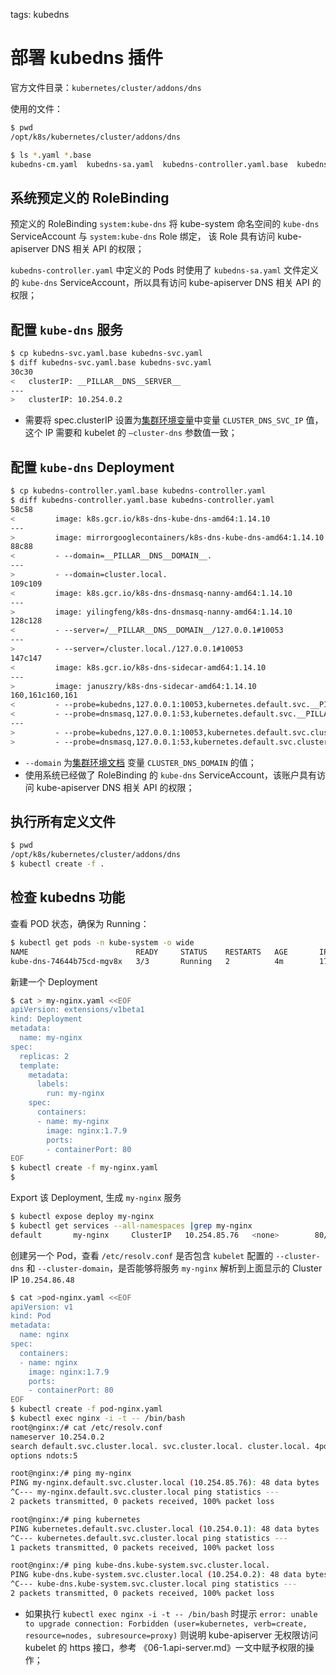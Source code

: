 <!-- toc -->

tags: kubedns

# 部署 kubedns 插件

官方文件目录：`kubernetes/cluster/addons/dns`

使用的文件：

``` bash
$ pwd
/opt/k8s/kubernetes/cluster/addons/dns

$ ls *.yaml *.base
kubedns-cm.yaml  kubedns-sa.yaml  kubedns-controller.yaml.base  kubedns-svc.yaml.base
```

## 系统预定义的 RoleBinding

预定义的 RoleBinding `system:kube-dns` 将 kube-system 命名空间的 `kube-dns` ServiceAccount 与 `system:kube-dns` Role 绑定， 该 Role 具有访问 kube-apiserver DNS 相关 API 的权限；

`kubedns-controller.yaml` 中定义的 Pods 时使用了 `kubedns-sa.yaml` 文件定义的 `kube-dns` ServiceAccount，所以具有访问 kube-apiserver DNS 相关 API 的权限；

## 配置 `kube-dns` 服务

``` bash
$ cp kubedns-svc.yaml.base kubedns-svc.yaml
$ diff kubedns-svc.yaml.base kubedns-svc.yaml
30c30
<   clusterIP: __PILLAR__DNS__SERVER__
---
>   clusterIP: 10.254.0.2
```
+ 需要将 spec.clusterIP 设置为[集群环境变量](https://github.com/opsnull/follow-me-install-kubernetes-cluster/blob/master/manifests/environment.sh)中变量 `CLUSTER_DNS_SVC_IP` 值，这个 IP 需要和 kubelet 的 `—cluster-dns` 参数值一致；

## 配置 `kube-dns` Deployment

``` bash
$ cp kubedns-controller.yaml.base kubedns-controller.yaml
$ diff kubedns-controller.yaml.base kubedns-controller.yaml
58c58
<         image: k8s.gcr.io/k8s-dns-kube-dns-amd64:1.14.10
---
>         image: mirrorgooglecontainers/k8s-dns-kube-dns-amd64:1.14.10
88c88
<         - --domain=__PILLAR__DNS__DOMAIN__.
---
>         - --domain=cluster.local.
109c109
<         image: k8s.gcr.io/k8s-dns-dnsmasq-nanny-amd64:1.14.10
---
>         image: yilingfeng/k8s-dns-dnsmasq-nanny-amd64:1.14.10
128c128
<         - --server=/__PILLAR__DNS__DOMAIN__/127.0.0.1#10053
---
>         - --server=/cluster.local./127.0.0.1#10053
147c147
<         image: k8s.gcr.io/k8s-dns-sidecar-amd64:1.14.10
---
>         image: januszry/k8s-dns-sidecar-amd64:1.14.10
160,161c160,161
<         - --probe=kubedns,127.0.0.1:10053,kubernetes.default.svc.__PILLAR__DNS__DOMAIN__,5,A
<         - --probe=dnsmasq,127.0.0.1:53,kubernetes.default.svc.__PILLAR__DNS__DOMAIN__,5,A
---
>         - --probe=kubedns,127.0.0.1:10053,kubernetes.default.svc.cluster.local.,5,A
>         - --probe=dnsmasq,127.0.0.1:53,kubernetes.default.svc.cluster.local.,5,A
```
+ `--domain` 为[集群环境文档](01-environment.md) 变量 `CLUSTER_DNS_DOMAIN` 的值；
+ 使用系统已经做了 RoleBinding 的 `kube-dns` ServiceAccount，该账户具有访问 kube-apiserver DNS 相关 API 的权限；

## 执行所有定义文件

``` bash
$ pwd
/opt/k8s/kubernetes/cluster/addons/dns
$ kubectl create -f .
```

## 检查 kubedns 功能

查看 POD 状态，确保为 Running：

``` bash
$ kubectl get pods -n kube-system -o wide
NAME                        READY     STATUS    RESTARTS   AGE       IP            NODE
kube-dns-74644b75cd-mgv8x   3/3       Running   2          4m        172.30.86.3   kube-node3
```

新建一个 Deployment

``` bash
$ cat > my-nginx.yaml <<EOF
apiVersion: extensions/v1beta1
kind: Deployment
metadata:
  name: my-nginx
spec:
  replicas: 2
  template:
    metadata:
      labels:
        run: my-nginx
    spec:
      containers:
      - name: my-nginx
        image: nginx:1.7.9
        ports:
        - containerPort: 80
EOF
$ kubectl create -f my-nginx.yaml
$
```

Export 该 Deployment, 生成 `my-nginx` 服务

``` bash
$ kubectl expose deploy my-nginx
$ kubectl get services --all-namespaces |grep my-nginx
default       my-nginx     ClusterIP   10.254.85.76   <none>        80/TCP          7s
```

创建另一个 Pod，查看 `/etc/resolv.conf` 是否包含 `kubelet` 配置的 `--cluster-dns` 和 `--cluster-domain`，是否能够将服务 `my-nginx` 解析到上面显示的 Cluster IP `10.254.86.48`

``` bash
$ cat >pod-nginx.yaml <<EOF
apiVersion: v1
kind: Pod
metadata:
  name: nginx
spec:
  containers:
  - name: nginx
    image: nginx:1.7.9
    ports:
    - containerPort: 80
EOF
$ kubectl create -f pod-nginx.yaml
$ kubectl exec nginx -i -t -- /bin/bash
root@nginx:/# cat /etc/resolv.conf
nameserver 10.254.0.2
search default.svc.cluster.local. svc.cluster.local. cluster.local. 4pd.io hadoop
options ndots:5

root@nginx:/# ping my-nginx
PING my-nginx.default.svc.cluster.local (10.254.85.76): 48 data bytes
^C--- my-nginx.default.svc.cluster.local ping statistics ---
2 packets transmitted, 0 packets received, 100% packet loss

root@nginx:/# ping kubernetes
PING kubernetes.default.svc.cluster.local (10.254.0.1): 48 data bytes
^C--- kubernetes.default.svc.cluster.local ping statistics ---
1 packets transmitted, 0 packets received, 100% packet loss

root@nginx:/# ping kube-dns.kube-system.svc.cluster.local.
PING kube-dns.kube-system.svc.cluster.local (10.254.0.2): 48 data bytes
^C--- kube-dns.kube-system.svc.cluster.local ping statistics ---
2 packets transmitted, 0 packets received, 100% packet loss
```
+ 如果执行 `kubectl exec nginx -i -t -- /bin/bash` 时提示 `error: unable to upgrade connection: Forbidden (user=kubernetes, verb=create, resource=nodes, subresource=proxy)` 则说明 kube-apiserver 无权限访问 kubelet 的 https 接口，参考 《06-1.api-server.md》一文中赋予权限的操作；
